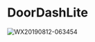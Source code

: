 # DoorDashLite
![WX20190812-063454](https://user-images.githubusercontent.com/7081069/62868807-557ab980-bccb-11e9-9d8e-8e29373c0002.png)
